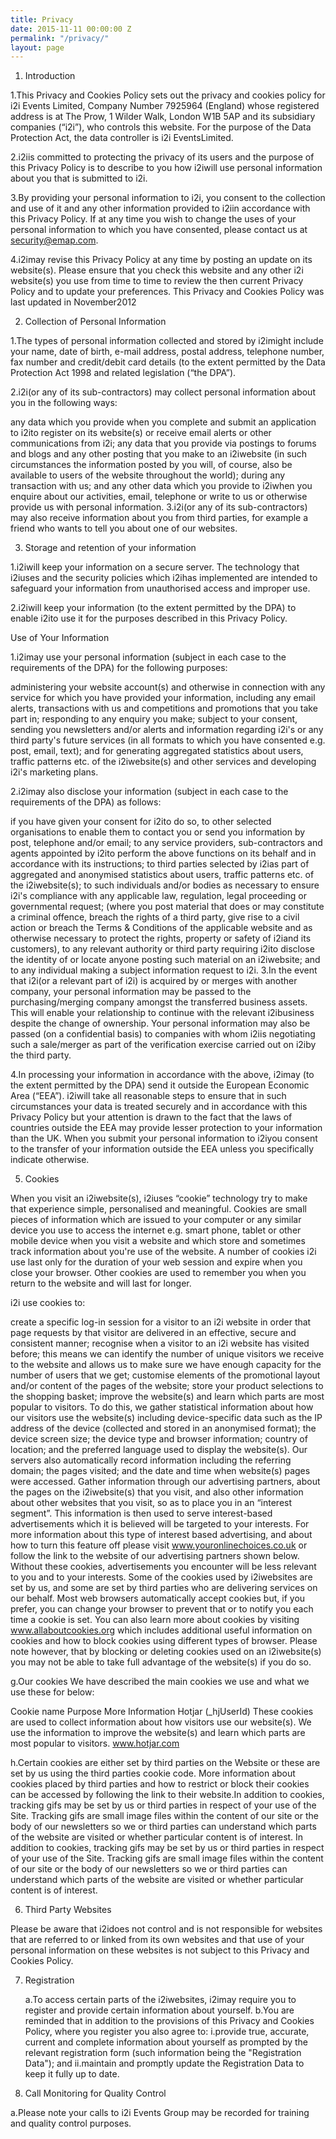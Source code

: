 ```yaml
---
title: Privacy
date: 2015-11-11 00:00:00 Z
permalink: "/privacy/"
layout: page
---
```


1. Introduction

1.This Privacy and Cookies Policy sets out the privacy and cookies policy for i2i Events Limited, Company Number 7925964 (England) whose registered address is at The Prow, 1 Wilder Walk, London W1B 5AP and its subsidiary companies (“i2i”), who controls this website. For the purpose of the Data Protection Act, the data controller is i2i EventsLimited.

2.i2iis committed to protecting the privacy of its users and the purpose of this Privacy Policy is to describe to you how i2iwill use personal information about you that is submitted to i2i.

3.By providing your personal information to i2i, you consent to the collection and use of it and any other information provided to i2iin accordance with this Privacy Policy. If at any time you wish to change the uses of your personal information to which you have consented, please contact us at security@emap.com.

4.i2imay revise this Privacy Policy at any time by posting an update on its website(s). Please ensure that you check this website and any other i2i website(s) you use from time to time to review the then current Privacy Policy and to update your preferences. This Privacy and Cookies Policy was last updated in November2012

2. Collection of Personal Information

1.The types of personal information collected and stored by i2imight include your name, date of birth, e-mail address, postal address, telephone number, fax number and credit/debit card details (to the extent permitted by the Data Protection Act 1998 and related legislation (“the DPA”).

2.i2i(or any of its sub-contractors) may collect personal information about you in the following ways:

any data which you provide when you complete and submit an application to i2ito register on its website(s) or receive email alerts or other communications from i2i;
any data that you provide via postings to forums and blogs and any other posting that you make to an i2iwebsite (in such circumstances the information posted by you will, of course, also be available to users of the website throughout the world);
during any transaction with us; and
any other data which you provide to i2iwhen you enquire about our activities, email, telephone or write to us or otherwise provide us with personal information.
3.i2i(or any of its sub-contractors) may also receive information about you from third parties, for example a friend who wants to tell you about one of our websites.

3. Storage and retention of your information

1.i2iwill keep your information on a secure server. The technology that i2iuses and the security policies which i2ihas implemented are intended to safeguard your information from unauthorised access and improper use.

2.i2iwill keep your information (to the extent permitted by the DPA) to enable i2ito use it for the purposes described in this Privacy Policy. 

Use of Your Information

1.i2imay use your personal information (subject in each case to the requirements of the DPA) for the following purposes:

administering your website account(s) and otherwise in connection with any service for which you have provided your information, including any email alerts, transactions with us and competitions and promotions that you take part in;
responding to any enquiry you make;
subject to your consent, sending you newsletters and/or alerts and information regarding i2i's or any third party's future services (in all formats to which you have consented e.g. post, email, text); and
for generating aggregated statistics about users, traffic patterns etc. of the i2iwebsite(s) and other services and developing i2i's marketing plans.
 

2.i2imay also disclose your information (subject in each case to the requirements of the DPA) as follows:

if you have given your consent for i2ito do so, to other selected organisations to enable them to contact you or send you information by post, telephone and/or email;
to any service providers, sub-contractors and agents appointed by i2ito perform the above functions on its behalf and in accordance with its instructions;
to third parties selected by i2ias part of aggregated and anonymised statistics about users, traffic patterns etc. of the i2iwebsite(s);
to such individuals and/or bodies as necessary to ensure i2i's compliance with any applicable law, regulation, legal proceeding or governmental request;
(where you post material that does or may constitute a criminal offence, breach the rights of a third party, give rise to a civil action or breach the Terms & Conditions of the applicable website and as otherwise necessary to protect the rights, property or safety of i2iand its customers), to any relevant authority or third party requiring i2ito disclose the identity of or locate anyone posting such material on an i2iwebsite; and
to any individual making a subject information request to i2i.
3.In the event that i2i(or a relevant part of i2i) is acquired by or merges with another company, your personal information may be passed to the purchasing/merging company amongst the transferred business assets. This will enable your relationship to continue with the relevant i2ibusiness despite the change of ownership. Your personal information may also be passed (on a confidential basis) to companies with whom i2iis negotiating such a sale/merger as part of the verification exercise carried out on i2iby the third party.

4.In processing your information in accordance with the above, i2imay (to the extent permitted by the DPA) send it outside the European Economic Area (“EEA”). i2iwill take all reasonable steps to ensure that in such circumstances your data is treated securely and in accordance with this Privacy Policy but your attention is drawn to the fact that the laws of countries outside the EEA may provide lesser protection to your information than the UK. When you submit your personal information to i2iyou consent to the transfer of your information outside the EEA unless you specifically indicate otherwise.

5. Cookies

When you visit an i2iwebsite(s), i2iuses “cookie” technology try to make that experience simple, personalised and meaningful. Cookies are small pieces of information which are issued to your computer or any similar device you use to access the internet e.g. smart phone, tablet or other mobile device when you visit a website and which store and sometimes track information about you're use of the website. A number of cookies i2i use last only for the duration of your web session and expire when you close your browser. Other cookies are used to remember you when you return to the website and will last for longer.

i2i use cookies to:

create a specific log-in session for a visitor to an i2i website in order that page requests by that visitor are delivered in an effective, secure and consistent manner;
recognise when a visitor to an i2i website has visited before; this means we can identify the number of unique visitors we receive to the website and allows us to make sure we have enough capacity for the number of users that we get;
customise elements of the promotional layout and/or content of the pages of the website;
store your product selections to the shopping basket;
improve the website(s) and learn which parts are most popular to visitors. To do this, we gather statistical information about how our visitors use the website(s) including device-specific data such as the IP address of the device (collected and stored in an anonymised format); the device screen size; the device type and browser information; country of location; and the preferred language used to display the website(s). Our servers also automatically record information including the referring domain; the pages visited; and the date and time when website(s) pages were accessed.
Gather information through our advertising partners, about the pages on the i2iwebsite(s) that you visit, and also other information about other websites that you visit, so as to place you in an “interest segment”. This information is then used to serve interest-based advertisements which it is believed will be targeted to your interests. For more information about this type of interest based advertising, and about how to turn this feature off please visit www.youronlinechoices.co.uk or follow the link to the website of our advertising partners shown below. Without these cookies, advertisements you encounter will be less relevant to you and to your interests.
Some of the cookies used by i2iwebsites are set by us, and some are set by third parties who are delivering services on our behalf. Most web browsers automatically accept cookies but, if you prefer, you can change your browser to prevent that or to notify you each time a cookie is set. You can also learn more about cookies by visiting www.allaboutcookies.org which includes additional useful information on cookies and how to block cookies using different types of browser. Please note however, that by blocking or deleting cookies used on an i2iwebsite(s) you may not be able to take full advantage of the website(s) if you do so.


g.Our cookies
We have described the main cookies we use and what we use these for below:

Cookie name  Purpose  More Information 
Hotjar (_hjUserId) These cookies are used to collect information about how visitors use our website(s). We use the information to improve the website(s) and learn which parts are most popular to visitors. www.hotjar.com

  
h.Certain cookies are either set by third parties on the Website or these are set by us using the third parties cookie code. More information about cookies placed by third parties and how to restrict or block their cookies can be accessed by following the link to their website.In addition to cookies, tracking gifs may be set by us or third parties in respect of your use of the Site. Tracking gifs are small image files within the content of our site or the body of our newsletters so we or third parties can understand which parts of the website are visited or whether particular content is of interest.
In addition to cookies, tracking gifs may be set by us or third parties in respect of your use of the Site. Tracking gifs are small image files within the content of our site or the body of our newsletters so we or third parties can understand which parts of the website are visited or whether particular content is of interest.

6. Third Party Websites

Please be aware that i2idoes not control and is not responsible for websites that are referred to or linked from its own websites and that use of your personal information on these websites is not subject to this Privacy and Cookies Policy.

7. Registration

    a.To access certain parts of the i2iwebsites, i2imay require you to register and provide certain information about yourself.
    b.You are reminded that in addition to the provisions of this Privacy and Cookies Policy, where you register you also agree to:
        i.provide true, accurate, current and complete information about yourself as prompted by the relevant registration form (such information being the "Registration Data"); and
        ii.maintain and promptly update the Registration Data to keep it fully up to date.

8. Call Monitoring for Quality Control

a.Please note your calls to i2i Events Group may be recorded for training and quality control purposes.